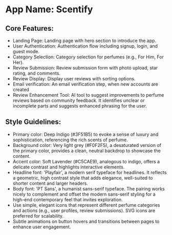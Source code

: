 # **App Name**: Scentify

## Core Features:

- Landing Page: Landing page with hero section to introduce the app.
- User Authentication: Authentication flow including signup, login, and guest mode.
- Category Selection: Category selection for perfumes (e.g., For Him, For Her).
- Review Submission: Review submission form with photo upload, star rating, and comments.
- Review Display: Display user reviews with sorting options.
- Email verification: An email verification step, when new accounts are created
- Review Enhancement Tool: AI tool to suggest improvements to perfume reviews based on community feedback. It identifies unclear or incomplete parts and suggests enhanced phrasing for the user.

## Style Guidelines:

- Primary color: Deep Indigo (#3F51B5) to evoke a sense of luxury and sophistication, referencing the rich scents of perfume.
- Background color: Very light grey (#F0F2F5), a desaturated version of the primary color, provides a clean, neutral backdrop to showcase the content.
- Accent color: Soft Lavender (#C5CAE9), analogous to indigo, offers a delicate contrast and highlights interactive elements.
- Headline font: 'Playfair', a modern serif typeface for headlines. It reflects a geometric, high contrast style that adds elegance, well-suited to shorter content and larger headers.
- Body font: 'PT Sans', a humanist sans-serif typeface. The pairing works nicely to complement and offset the modern sans-serif styling for a high-end contemporary feel that invites exploration.
- Use simple, elegant icons that represent different perfume categories and actions (e.g., user profiles, review submissions). SVG icons are preferred for scalability.
- Subtle animations on button hovers and transitions between pages to enhance user engagement.
